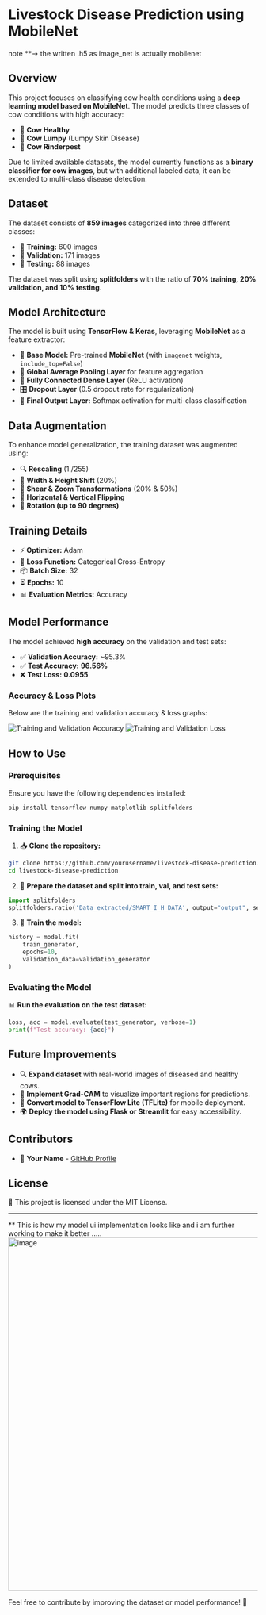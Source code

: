 # Livestock Disease Prediction using MobileNet
note **-> the written .h5 as image_net is actually mobilenet
## Overview
This project focuses on classifying cow health conditions using a **deep learning model based on MobileNet**. The model predicts three classes of cow conditions with high accuracy:

- 🐄 **Cow Healthy**
- 🐄 **Cow Lumpy** (Lumpy Skin Disease)
- 🐄 **Cow Rinderpest**

Due to limited available datasets, the model currently functions as a **binary classifier for cow images**, but with additional labeled data, it can be extended to multi-class disease detection.

## Dataset
The dataset consists of **859 images** categorized into three different classes:
- 📂 **Training:** 600 images
- 📂 **Validation:** 171 images
- 📂 **Testing:** 88 images

The dataset was split using **splitfolders** with the ratio of **70% training, 20% validation, and 10% testing**.

## Model Architecture
The model is built using **TensorFlow & Keras**, leveraging **MobileNet** as a feature extractor:
- 🧠 **Base Model:** Pre-trained **MobileNet** (with `imagenet` weights, `include_top=False`)
- 🔄 **Global Average Pooling Layer** for feature aggregation
- 🔢 **Fully Connected Dense Layer** (ReLU activation)
- 🎛️ **Dropout Layer** (0.5 dropout rate for regularization)
- 🎯 **Final Output Layer:** Softmax activation for multi-class classification

## Data Augmentation
To enhance model generalization, the training dataset was augmented using:
- 🔍 **Rescaling** (1./255)
- 🔄 **Width & Height Shift** (20%)
- 🔀 **Shear & Zoom Transformations** (20% & 50%)
- 🔄 **Horizontal & Vertical Flipping**
- 🔄 **Rotation (up to 90 degrees)**

## Training Details
- ⚡ **Optimizer:** Adam
- 🎯 **Loss Function:** Categorical Cross-Entropy
- 📦 **Batch Size:** 32
- ⏳ **Epochs:** 10
- 📊 **Evaluation Metrics:** Accuracy

## Model Performance
The model achieved **high accuracy** on the validation and test sets:
- ✅ **Validation Accuracy:** ~95.3%
- ✅ **Test Accuracy:** **96.56%**
- ❌ **Test Loss:** **0.0955**

### Accuracy & Loss Plots
Below are the training and validation accuracy & loss graphs:

![Training and Validation Accuracy](E36A8D12-6EA8-432F-8E95-813A23C00FB1.png)
![Training and Validation Loss](E71D3D40-51BF-4DE0-88A1-6594F150B09C.png)

## How to Use
### Prerequisites
Ensure you have the following dependencies installed:
```bash
pip install tensorflow numpy matplotlib splitfolders
```

### Training the Model
1. 📥 **Clone the repository:**
```bash
git clone https://github.com/yourusername/livestock-disease-prediction.git
cd livestock-disease-prediction
```

2. 📂 **Prepare the dataset and split into train, val, and test sets:**
```python
import splitfolders
splitfolders.ratio('Data_extracted/SMART_I_H_DATA', output="output", seed=1337, ratio=(.7, 0.2, 0.1))
```

3. 🚀 **Train the model:**
```python
history = model.fit(
    train_generator,
    epochs=10,
    validation_data=validation_generator
)
```

### Evaluating the Model
📊 **Run the evaluation on the test dataset:**
```python
loss, acc = model.evaluate(test_generator, verbose=1)
print(f"Test accuracy: {acc}")
```

## Future Improvements
- 🔍 **Expand dataset** with real-world images of diseased and healthy cows.
- 🎨 **Implement Grad-CAM** to visualize important regions for predictions.
- 📱 **Convert model to TensorFlow Lite (TFLite)** for mobile deployment.
- 🌍 **Deploy the model using Flask or Streamlit** for easy accessibility.

## Contributors
- 👤 **Your Name** - [GitHub Profile](https://github.com/yourusername)

## License
📜 This project is licensed under the MIT License.

---
** This is how my model ui implementation looks like and i am further working to make it better .....
<img width="713" alt="image" src="https://github.com/user-attachments/assets/337acfb2-2199-45e2-b72b-c466486eabb0" />

Feel free to contribute by improving the dataset or model performance! 🚀




